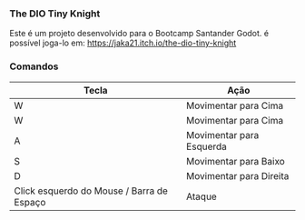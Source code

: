 ### The DIO Tiny Knight

Este é um projeto desenvolvido para o Bootcamp Santander Godot. é possível joga-lo em:
https://jaka21.itch.io/the-dio-tiny-knight

### Comandos
| Tecla  |  Ação  |
|---|---|
| W   | Movimentar para Cima  |
|W  | Movimentar para Cima|
|A  | Movimentar para Esquerda|
|S  | Movimentar para Baixo|
|D  | Movimentar para Direita|
|Click esquerdo do Mouse / Barra de Espaço  | Ataque |
